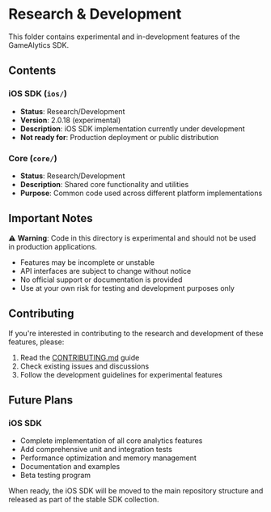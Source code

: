 # Research & Development

This folder contains experimental and in-development features of the GameAlytics SDK.

## Contents

### iOS SDK (`ios/`)
- **Status**: Research/Development
- **Version**: 2.0.18 (experimental)
- **Description**: iOS SDK implementation currently under development
- **Not ready for**: Production deployment or public distribution

### Core (`core/`)
- **Status**: Research/Development  
- **Description**: Shared core functionality and utilities
- **Purpose**: Common code used across different platform implementations

## Important Notes

⚠️ **Warning**: Code in this directory is experimental and should not be used in production applications.

- Features may be incomplete or unstable
- API interfaces are subject to change without notice
- No official support or documentation is provided
- Use at your own risk for testing and development purposes only

## Contributing

If you're interested in contributing to the research and development of these features, please:

1. Read the [CONTRIBUTING.md](../CONTRIBUTING.md) guide
2. Check existing issues and discussions
3. Follow the development guidelines for experimental features

## Future Plans

### iOS SDK
- Complete implementation of all core analytics features
- Add comprehensive unit and integration tests  
- Performance optimization and memory management
- Documentation and examples
- Beta testing program

When ready, the iOS SDK will be moved to the main repository structure and released as part of the stable SDK collection.